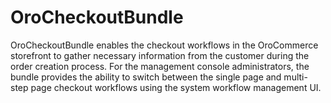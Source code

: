 # OroCheckoutBundle

OroCheckoutBundle enables the checkout workflows in the OroCommerce storefront to gather necessary information from the customer during the order creation process. For the management console administrators, the bundle provides the ability to switch between the single page and multi-step page checkout workflows using the system workflow management UI.
